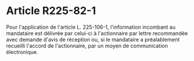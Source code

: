 # Article R225-82-1

Pour l'application de l'article L. 225-106-1, l'information incombant au mandataire est délivrée par celui-ci à l'actionnaire par lettre recommandée avec demande d'avis de réception ou, si le mandataire a préalablement recueilli l'accord de l'actionnaire, par un moyen de communication électronique.
